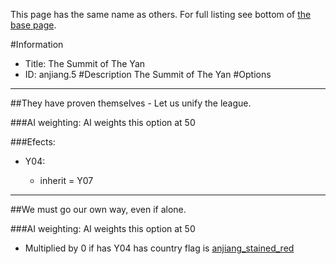 This page has the same name as others. For full listing see bottom of [the base page](the_summit_of_the_yan.md).

#Information
 - Title: The Summit of The Yan
 - ID: anjiang.5
#Description
The Summit of The Yan
#Options

___
##They have proven themselves - Let us unify the league.

###AI weighting:
AI weights this option at 50


###Efects:<ul><li>Y04:</li><ul><li>inherit = Y07</li></ul></ul>

___
##We must go our own way, even if alone.

###AI weighting:
AI weights this option at 50
 - Multiplied by 0 if has Y04 has country flag is [anjiang_stained_red](../flags/anjiang_stained_red.md)

